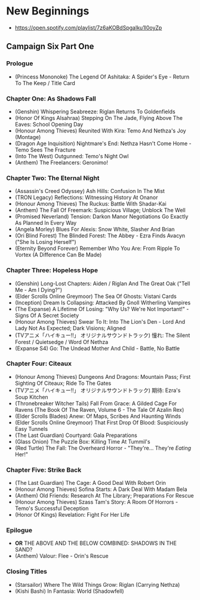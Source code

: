 # New Beginnings

* https://open.spotify.com/playlist/7z6aKOBdSpgaIku1l0oyZp

## Campaign Six Part One
### Prologue

* (Princess Mononoke) The Legend Of Ashitaka: A Spider's Eye - Return To The Keep / Title Card

### Chapter One: As Shadows Fall

* (Genshin) Whispering Seabreeze: Riglan Returns To Goldenfields
* (Honor Of Kings Alsahraa) Stepping On The Jade, Flying Above The Eaves: School Opening Day
* (Honour Among Thieves) Reunited With Kira: Temo And Nethza's Joy (Montage)
* (Dragon Age Inquisition) Nightmare's End: Nethza Hasn't Come Home - Temo Sees The Fracture
* (Into The West) Outgunned: Temo's Night Owl
* (Anthem) The Freelancers: Geronimo!

### Chapter Two: The Eternal Night

* (Assassin's Creed Odyssey) Ash Hills: Confusion In The Mist
* (TRON Legacy) Reflections: Witnessing History At Onanor
* (Honour Among Thieves) The Ruckus: Battle With Shadar-Kai
* (Anthem) The Fall Of Freemark: Suspicious Village; Unblock The Well
* (Promised Neverland) Tension: Darkon Manor Negotiations Go Exactly As Planned In Every Way
* (Angela Morley) Blues For Alexis: Snow White, Slasher And Brian
* (Ori Blind Forest) The Blinded Forest: The Abbey - Ezra Finds Avacyn ("She Is Losing Herself")
* (Eternity Beyond Forever) Remember Who You Are: From Ripple To Vortex (A Difference Can Be Made)

### Chapter Three: Hopeless Hope

* (Genshin) Long-Lost Chapters: Aiden / Riglan And The Great Oak ("Tell Me - Am I Dying?")
* (Elder Scrolls Online Greymoor) The Sea Of Ghosts: Vistani Cards
* (Inception) Dream Is Collapsing: Attacked By Gnoll Witherling Vampires
* (The Expanse) A Lifetime Of Losing: "Why Us? We're Not Important!" - Signs Of A Secret Society
* (Honour Among Thieves) Swear To It: Into The Lion's Den - Lord And Lady Not As Expected; Dark Visions; Aligned
* (TVアニメ「ハイキュー!!」 オリジナルサウンドトラック) 憧れ: The Silent Forest / Quietsedge / Word Of Nethza
* (Expanse S4) Go: The Undead Mother And Child - Battle, No Battle

### Chapter Four: Citeaux

* (Honour Among Thieves) Dungeons And Dragons: Mountain Pass; First Sighting Of Citeaux; Ride To The Gates
* (TVアニメ「ハイキュー!!」 オリジナルサウンドトラック) 期待: Ezra's Soup Kitchen
* (Thronebreaker Witcher Tails) Fall From Grace: A Gilded Cage For Ravens (The Book Of The Raven, Volume 6 - The Tale Of Azalin Rex)
* (Elder Scrolls Blades) Anew: Of Maps, Scribes And Haunting Winds
* (Elder Scrolls Online Greymoor) That First Drop Of Blood: Suspiciously Easy Tunnels
* (The Last Guardian) Courtyard: Gala Preparations
* (Glass Onion) The Puzzle Box: Killing Time At Tummil's
* (Red Turtle) The Fall: The Overheard Horror - "They're... They're *Eating* Her!"

### Chapter Five: Strike Back

* (The Last Guardian) The Cage: A Good Deal With Robert Orin
* (Honour Among Thieves) Sofina Starts: A Dark Deal With Madam Bela
* (Anthem) Old Friends: Research At The Library; Preparations For Rescue
* (Honour Among Thieves) Szass Tam's Story: A Room Of Horrors - Temo's Successful Deception
* (Honor Of Kings) Revelation: Fight For Her Life

### Epilogue

* **OR** THE ABOVE AND THE BELOW COMBINED: SHADOWS IN THE SAND?
* (Anthem) Valour: Flee - Orin's Rescue

### Closing Titles

* (Starsailor) Where The Wild Things Grow: Riglan (Carrying Nethza)
* (Kishi Bashi) In Fantasia: World (Shadowfell)